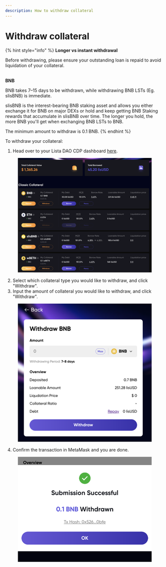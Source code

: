 ```yaml
---
description: How to withdraw collateral
---
```


# Withdraw collateral

{% hint style="info" %}
**Longer vs instant withdrawal**

Before withdrawing, please ensure your outstanding loan is repaid to avoid liquidation of your collateral.

\
**BNB**

BNB takes 7–15 days to be withdrawn, while withdrawing BNB LSTs (Eg. slisBNB) is immediate.

slisBNB is the interest-bearing BNB staking asset and allows you either exchange it for BNB on major DEXs or hold and keep getting BNB Staking rewards that accumulate in slisBNB over time. The longer you hold, the more BNB you'll get when exchanging BNB LSTs to BNB.



The minimum amount to withdraw is 0.1 BNB.
{% endhint %}

To withdraw your collateral:

1. Head over to your Lista DAO CDP dashboard [here](https://lista.org/cdp/dashboard).

<figure><img src="../../.gitbook/assets/image (53).png" alt=""><figcaption></figcaption></figure>

2. Select which collateral type you would like to withdraw, and click "Withdraw".
3. Input the amount of collateral you would like to withdraw, and click "Withdraw".

<figure><img src="../../.gitbook/assets/image (57).png" alt=""><figcaption></figcaption></figure>

4. Confirm the transaction in MetaMask and you are done.

<figure><img src="../../.gitbook/assets/image (58).png" alt=""><figcaption></figcaption></figure>
